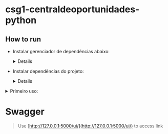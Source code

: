 # csg1-centraldeoportunidades-python

## How to run

- Instalar gerenciador de dependências abaixo:
    <details> pip install "poetry==1.4.1" </details>

- Instalar dependências do projeto:
    <details> poetry install </details>

<details><summary> Primeiro uso:</summary>
 python .app/main.py
</details>

# Swagger
 > Use [http://127.0.0.1:5000/ui/](http://127.0.0.1:5000/ui/) to access link